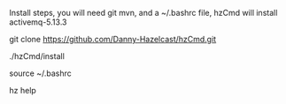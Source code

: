 Install steps, you will need git mvn, and a ~/.bashrc file, hzCmd will install activemq-5.13.3


git clone https://github.com/Danny-Hazelcast/hzCmd.git

./hzCmd/install

source ~/.bashrc

hz help
